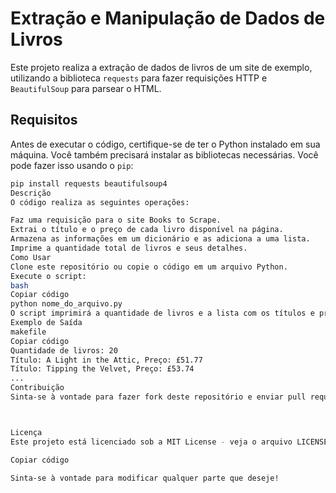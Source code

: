 # Extração e Manipulação de Dados de Livros

Este projeto realiza a extração de dados de livros de um site de exemplo, utilizando a biblioteca `requests` para fazer requisições HTTP e `BeautifulSoup` para parsear o HTML.

## Requisitos

Antes de executar o código, certifique-se de ter o Python instalado em sua máquina. Você também precisará instalar as bibliotecas necessárias. Você pode fazer isso usando o `pip`:

```bash
pip install requests beautifulsoup4
Descrição
O código realiza as seguintes operações:

Faz uma requisição para o site Books to Scrape.
Extrai o título e o preço de cada livro disponível na página.
Armazena as informações em um dicionário e as adiciona a uma lista.
Imprime a quantidade total de livros e seus detalhes.
Como Usar
Clone este repositório ou copie o código em um arquivo Python.
Execute o script:
bash
Copiar código
python nome_do_arquivo.py
O script imprimirá a quantidade de livros e a lista com os títulos e preços.
Exemplo de Saída
makefile
Copiar código
Quantidade de livros: 20
Título: A Light in the Attic, Preço: £51.77
Título: Tipping the Velvet, Preço: £53.74
...
Contribuição
Sinta-se à vontade para fazer fork deste repositório e enviar pull requests para melhorias.



Licença
Este projeto está licenciado sob a MIT License - veja o arquivo LICENSE para mais detalhes.

Copiar código

Sinta-se à vontade para modificar qualquer parte que deseje!
